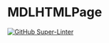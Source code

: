 # MDLHTMLPage

[![GitHub Super-Linter](https://github.com/PolanianRifleman/mdl-html-page-PolanianRifleman/workflows/Lint%20Code%20Base/badge.svg)](https://github.com/marketplace/actions/super-linter)
